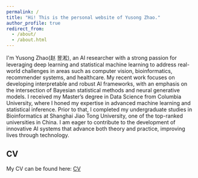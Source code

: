 ```yaml
---
permalink: /
title: "Hi! This is the personal website of Yusong Zhao."
author_profile: true
redirect_from: 
  - /about/
  - /about.html
---
```



I'm Yusong Zhao(赵 昱淞), an AI researcher with a strong passion for leveraging deep learning and statistical machine learning to address real-world challenges in areas such as computer vision, bioinformatics, recommender systems, and healthcare. My recent work focuses on developing interpretable and robust AI frameworks, with an emphasis on the intersection of Bayesian statistical methods and neural generative models. I received my Master’s degree in Data Science from Columbia University, where I honed my expertise in advanced machine learning and statistical inference. Prior to that, I completed my undergraduate studies in Bioinformatics at Shanghai Jiao Tong University, one of the top-ranked universities in China. I am eager to contribute to the development of innovative AI systems that advance both theory and practice, improving lives through technology.


CV
------
My CV can be found here: [CV](	
http://zhao-ys.github.io/files/Yusong_Zhao_Resume_draft.pdf)
